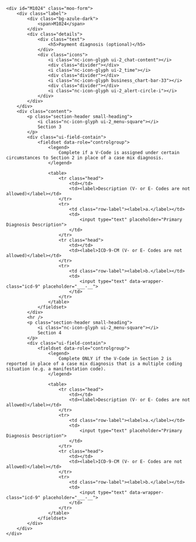 	<div id="M1024" class="moo-form">
		<div class="label">
			<div class="bg-azule-dark">
				<span>M1024</span>
			</div>
			<div class="details">
				<div class="text">
					<h5>Payment diagnosis (optional)</h5>
				</div>
				<div class="icons">
					<i class="nc-icon-glyph ui-2_chat-content"></i>
					<div class="divider"></div>
					<i class="nc-icon-glyph ui-2_time"></i>
					<div class="divider"></div>
					<i class="nc-icon-glyph business_chart-bar-33"></i>
					<div class="divider"></div>
					<i class="nc-icon-glyph ui-2_alert-circle-i"></i>
				</div>
			</div>
		</div>
		<div class="content">
			<p class="section-header small-heading">
				<i class="nc-icon-glyph ui-2_menu-square"></i>
				Section 3
			</p>
			<div class="ui-field-contain">
				<fieldset data-role="controlgroup">
					<legend>
						Complete if a V-Code is assigned under certain circumstances to Section 2 in place of a case mix diagnosis.
					</legend>

					<table>
						<tr class="head">
							<td></td>
							<td><label>Description (V- or E- Codes are not allowed)</label></td>
						</tr>
						<tr>
							<td class="row-label"><label>a.</label></td>
							<td>
								<input type="text" placeholder="Primary Diagnosis Description">
							</td>
						</tr>
						<tr class="head">
							<td></td>
							<td><label>ICD-9-CM (V- or E- Codes are not allowed)</label></td>
						</tr>
						<tr>
							<td class="row-label"><label>b.</label></td>
							<td>
								<input type="text" data-wrapper-class="icd-9" placeholder="___-__">
							</td>
						</tr>
					</table>
				</fieldset>
			</div>
			<hr />
			<p class="section-header small-heading">
				<i class="nc-icon-glyph ui-2_menu-square"></i>
				Section 4
			</p>
			<div class="ui-field-contain">
				<fieldset data-role="controlgroup">
					<legend>
						Complete ONLY if the V-Code in Section 2 is reported in place of a case mix diagnosis that is a multiple coding situation (e.g. a manifestation code).
					</legend>

					<table>
						<tr class="head">
							<td></td>
							<td><label>Description (V- or E- Codes are not allowed)</label></td>
						</tr>
						<tr>
							<td class="row-label"><label>a.</label></td>
							<td>
								<input type="text" placeholder="Primary Diagnosis Description">
							</td>
						</tr>
						<tr class="head">
							<td></td>
							<td><label>ICD-9-CM (V- or E- Codes are not allowed)</label></td>
						</tr>
						<tr>
							<td class="row-label"><label>b.</label></td>
							<td>
								<input type="text" data-wrapper-class="icd-9" placeholder="___-__">
							</td>
						</tr>
					</table>
				</fieldset>
			</div>
		</div>
	</div>
